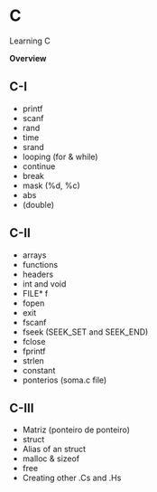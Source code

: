 # C
Learning C

**Overview**

## C-I

- printf
- scanf
- rand
- time
- srand
- looping (for & while)
- continue
- break
- mask (%d, %c)
- abs
- (double)

## C-II

- arrays
- functions
- headers
- int and void
- FILE* f
- fopen
- exit
- fscanf
- fseek (SEEK_SET and SEEK_END)
- fclose
- fprintf
- strlen
- constant
- ponterios (soma.c file)

## C-III

- Matriz (ponteiro de ponteiro)
- struct
- Alias of an struct
- malloc & sizeof
- free
- Creating other .Cs and .Hs
